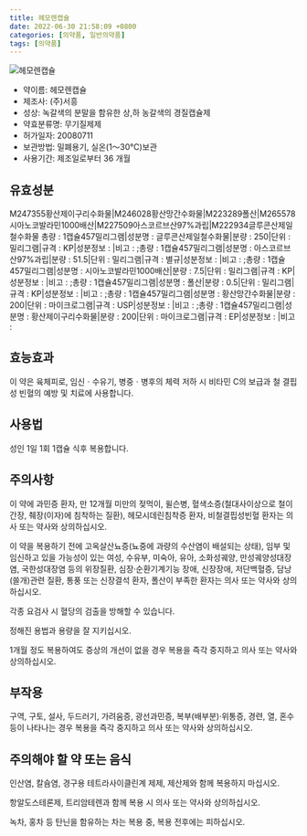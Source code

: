 ```yaml
---
title: 헤모렌캡슐
date: 2022-06-30 21:58:09 +0800
categories: [의약품, 일반의약품]
tags: [의약품]
---
```

![헤모렌캡슐](https://nedrug.mfds.go.kr/pbp/cmn/itemImageDownload/151689487764000087)

- 약이름: 헤모렌캡슐
- 제조사: (주)서흥
- 성상: 녹갈색의 분말을 함유한 상,하 농갈색의 경질캡슐제
- 약효분류명: 무기질제제
- 허가일자: 20080711
- 보관방법: 밀폐용기, 실온(1～30℃)보관
- 사용기간: 제조일로부터 36 개월
## 유효성분
M247355황산제이구리수화물|M246028황산망간수화물|M223289폴산|M265578시아노코발라민1000배산|M227509아스코르브산97%과립|M222934글루콘산제일철수화물
총량 : 1캡슐457밀리그램|성분명 : 글루콘산제일철수화물|분량 : 250|단위 : 밀리그램|규격 : KP|성분정보 : |비고 : ;총량 : 1캡슐457밀리그램|성분명 : 아스코르브산97%과립|분량 : 51.5|단위 : 밀리그램|규격 : 별규|성분정보 : |비고 : ;총량 : 1캡슐457밀리그램|성분명 : 시아노코발라민1000배산|분량 : 7.5|단위 : 밀리그램|규격 : KP|성분정보 : |비고 : ;총량 : 1캡슐457밀리그램|성분명 : 폴산|분량 : 0.5|단위 : 밀리그램|규격 : KP|성분정보 : |비고 : ;총량 : 1캡슐457밀리그램|성분명 : 황산망간수화물|분량 : 200|단위 : 마이크로그램|규격 : USP|성분정보 : |비고 : ;총량 : 1캡슐457밀리그램|성분명 : 황산제이구리수화물|분량 : 200|단위 : 마이크로그램|규격 : EP|성분정보 : |비고 :
## 효능효과
이 약은 육체피로, 임신ㆍ수유기, 병중ㆍ병후의 체력 저하 시 비타민 C의 보급과 철 결핍성 빈혈의 예방 및 치료에 사용합니다. 

## 사용법
성인 1일 1회 1캡슐 식후 복용합니다.

## 주의사항
이 약에 과민증 환자, 만 12개월 미만의 젖먹이, 윌슨병, 혈색소증(철대사이상으로 철이 간장, 췌장(이자)에 침착하는 질환), 헤모시데린침착증 환자, 비철결핍성빈혈 환자는 의사 또는 약사와 상의하십시오. 

이 약을 복용하기 전에 고옥살산뇨증(뇨중에 과량의 수산염이 배설되는 상태), 임부 및 임신하고 있을 가능성이 있는 여성, 수유부, 미숙아, 유아, 소화성궤양, 만성궤양성대장염, 국한성대장염 등의 위장질환, 심장·순환기계기능 장애, 신장장애, 저단백혈증, 담낭(쓸개)관련 질환, 통풍 또는 신장결석 환자, 폴산이 부족한 환자는 의사 또는 약사와 상의하십시오.

각종 요검사 시 혈당의 검출을 방해할 수 있습니다.

정해진 용법과 용량을 잘 지키십시오.

1개월 정도 복용하여도 증상의 개선이 없을 경우 복용을 즉각 중지하고 의사 또는 약사와 상의하십시오.

## 부작용
구역, 구토, 설사, 두드러기, 가려움증, 광선과민증, 복부(배부분)·위통증, 경련, 열, 혼수 등이 나타나는 경우 복용을 즉각 중지하고 의사 또는 약사와 상의하십시오.

## 주의해야 할 약 또는 음식
인산염, 칼슘염, 경구용 테트라사이클린계 제제, 제산제와 함께 복용하지 마십시오.

항알도스테론제, 트리암테렌과 함께 복용 시 의사 또는 약사와 상의하십시오.

녹차, 홍차 등 탄닌을 함유하는 차는 복용 중, 복용 전후에는 피하십시오.

